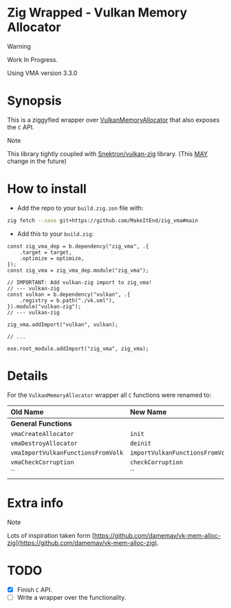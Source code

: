 Zig Wrapped - Vulkan Memory Allocator
=====================================

> [!WARNING]
> Work In Progress.

Using VMA version 3.3.0

# Synopsis

This is a ziggyfied wrapper over [VulkanMemoryAllocator](https://github.com/GPUOpen-LibrariesAndSDKs/VulkanMemoryAllocator) that also exposes the `C` API.

> [!NOTE]
> This library tightly coupled with [Snektron/vulkan-zig](https://github.com/Snektron/vulkan-zig) library. (This [MAY](https://datatracker.ietf.org/doc/html/rfc2119#section-5) change in the future)

# How to install

 - Add the repo to your `build.zig.zon` file with:
```sh
zig fetch --save git+https://github.com/MakeItEnd/zig_vma#main
```

 - Add this to your `build.zig`:
```zig
const zig_vma_dep = b.dependency("zig_vma", .{
    .target = target,
    .optimize = optimize,
});
const zig_vma = zig_vma_dep.module("zig_vma");

// IMPORTANT: Add vulkan-zig import to zig_vma!
// --- vulkan-zig
const vulkan = b.dependency("vulkan", .{
    .registry = b.path("./vk.xml"),
}).module("vulkan-zig");
// --- vulkan-zig

zig_vma.addImport("vulkan", vulkan);

// ...

exe.root_module.addImport("zig_vma", zig_vma);
```

# Details

For the `VulkanMemoryAllocator` wrapper all `C` functions were renamed to:

| Old Name | New Name |
|:---------|:---------|
| **General Functions** | |
| `vmaCreateAllocator` | `init` |
| `vmaDestroyAllocator` | `deinit` |
| `vmaImportVulkanFunctionsFromVolk` | `importVulkanFunctionsFromVolk` |
| `vmaCheckCorruption` | `checkCorruption` |
| `` | `` |

# Extra info

> [!NOTE]
> Lots of inspiration taken form [https://github.com/damemay/vk-mem-alloc-zig](https://github.com/damemay/vk-mem-alloc-zig).

# TODO
- [x] Finish `C` API.
- [ ] Write a wrapper over the functionality.
